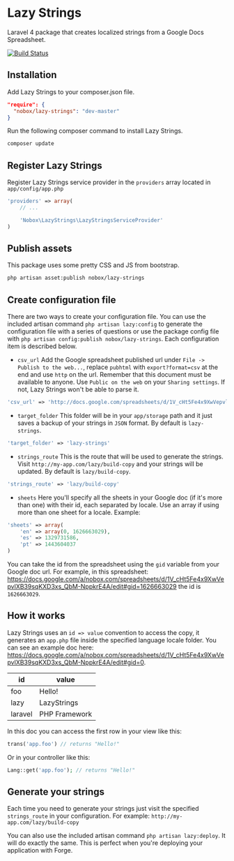 # Lazy Strings

Laravel 4 package that creates localized strings from a Google Docs Spreadsheet.

[![Build Status](https://travis-ci.org/Nobox/Lazy-Strings.svg?branch=master)](https://travis-ci.org/Nobox/Lazy-Strings)

## Installation
Add Lazy Strings to your composer.json file.

```json
"require": {
  "nobox/lazy-strings": "dev-master"
}
```

Run the following composer command to install Lazy Strings.
```bash
composer update
```

## Register Lazy Strings
Register Lazy Strings service provider in the `providers` array located in `app/config/app.php`
```php
'providers' => array(
    // ...

    'Nobox\LazyStrings\LazyStringsServiceProvider'
)
```

## Publish assets
This package uses some pretty CSS and JS from bootstrap.
```bash
php artisan asset:publish nobox/lazy-strings
```

## Create configuration file
There are two ways to create your configuration file. You can use the included artisan command `php artisan lazy:config` to generate the configuration file with a series of questions or use the package config file with `php artisan config:publish nobox/lazy-strings`. Each configuration item is described below.

- `csv_url` Add the Google spreadsheet published url under `File -> Publish to the web...`, replace `pubhtml` with `export?format=csv` at the end and use `http` on the url. Remember that this document must be available to anyone. Use `Public on the web` on your `Sharing settings`. If not, Lazy Strings won't be able to parse it.
```php
'csv_url' => 'http://docs.google.com/spreadsheets/d/1V_cHt5Fe4x9XwVepvlXB39sqKXD3xs_QbM-NppkrE4A/export?format=csv'
```

- `target_folder` This folder will be in your `app/storage` path and it just saves a backup of your strings in `JSON` format. By default is `lazy-strings`.
```php
'target_folder' => 'lazy-strings'
```

- `strings_route` This is the route that will be used to generate the strings. Visit `http://my-app.com/lazy/build-copy` and your strings will be updated. By default is `lazy/build-copy`.
```php
'strings_route' => 'lazy/build-copy'
```

- `sheets` Here you'll specify all the sheets in your Google doc (if it's more than one) with their id, each separated by locale. Use an array if using more than one sheet for a locale. Example:
```php
'sheets' => array(
    'en' => array(0, 1626663029),
    'es' => 1329731586,
    'pt' => 1443604037
)
```
You can take the id from the spreadsheet using the `gid` variable from your Google doc url. For example, in this spreadsheet: https://docs.google.com/a/nobox.com/spreadsheets/d/1V_cHt5Fe4x9XwVepvlXB39sqKXD3xs_QbM-NppkrE4A/edit#gid=1626663029 the id is `1626663029`.

## How it works
Lazy Strings uses an `id => value` convention to access the copy, it generates an `app.php` file inside the specified language locale folder. You can see an example doc here: https://docs.google.com/a/nobox.com/spreadsheets/d/1V_cHt5Fe4x9XwVepvlXB39sqKXD3xs_QbM-NppkrE4A/edit#gid=0.

| id            | value         |
| ------------- | ------------- |
| foo           | Hello!        |
| lazy          | LazyStrings   |
| laravel       | PHP Framework |

In this doc you can access the first row in your view like this:
```php
trans('app.foo') // returns "Hello!"
```

Or in your controller like this:
```php
Lang::get('app.foo'); // returns "Hello!"
```

## Generate your strings
Each time you need to generate your strings just visit the specified `strings_route` in your configuration. For example: `http://my-app.com/lazy/build-copy`

You can also use the included artisan command `php artisan lazy:deploy`. It will do exactly the same. This is perfect when you're deploying your application with Forge.
